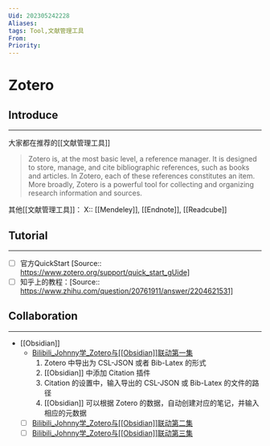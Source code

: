 ```yaml
---
Uid: 202305242228
Aliases: 
tags: Tool,文献管理工具
From: 
Priority: 
---
```

# Zotero

## Introduce
---
大家都在推荐的[[文献管理工具]]

> Zotero is, at the most basic level, a reference manager. It is designed to store, manage, and cite bibliographic references, such as books and articles. In Zotero, each of these references constitutes an item. More broadly, Zotero is a powerful tool for collecting and organizing research information and sources.

其他[[文献管理工具]]：
X:: [[Mendeley]], [[Endnote]], [[Readcube]]

## Tutorial  
---
- [ ] 官方QuickStart [Source:: https://www.zotero.org/support/quick_start_gUide]
- [ ] 知乎上的教程：[Source:: https://www.zhihu.com/question/20761911/answer/2204621531]

## Collaboration
---
- [[Obsidian]]
	- [Bilibili_Johnny学_Zotero与[[Obsidian]]联动第一集](https://www.bilibili.com/video/BV1xM4y137q9/?spm_id_from=333.788.recommend_more_video.3&vd_source=87dfd9b43712abc331544c4820fa4a87)
		1. Zotero 中导出为 CSL-JSON 或者 Bib-Latex 的形式
		2. [[Obsidian]] 中添加 Citation 插件
		3. Citation 的设置中，输入导出的 CSL-JSON 或 Bib-Latex 的文件的路径
		4. [[Obsidian]] 可以根据 Zotero 的数据，自动创建对应的笔记，并输入相应的元数据
	- [ ] [Bilibili_Johnny学_Zotero与[[Obsidian]]联动第二集](https://www.bilibili.com/video/BV1E64y187er/?spm_id_from=333.999.0.0&vd_source=87dfd9b43712abc331544c4820fa4a87)
	- [ ] [Bilibili_Johnny学_Zotero与[[Obsidian]]联动第三集](https://www.bilibili.com/video/BV1m341127aU/?spm_id_from=333.999.0.0&vd_source=87dfd9b43712abc331544c4820fa4a87)
